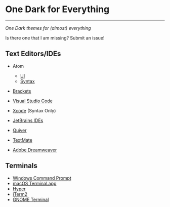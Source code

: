# One Dark for Everything 

------

*One Dark themes for (almost) everything*

Is there one that I am missing? Submit an issue!

## Text Editors/IDEs

- Atom
  - [UI](https://atom.io/themes/one-dark-ui)
  - [Syntax](https://atom.io/themes/one-dark-syntax)
- [Brackets](https://github.com/moritzw1/one-dark-theme-for-brackets)

- [Visual Studio Code](https://github.com/Binaryify/OneDark-Pro)
- [Xcode](https://github.com/bojan/xcode-one-dark) (Syntax Only)
- [JetBrains IDEs](https://github.com/sandisk/intellij-one-dark)
- [Quiver](https://github.com/pslobo/Quiver-Theme-Atom-One-Dark)
- [TextMate](https://github.com/digitalpardoe/One-Dark.tmbundle)
- [Adobe Dreamweaver](https://github.com/isteiger/one-dark-adobe-dreamweaver)

## Terminals

- [Windows Command Prompt](https://github.com/matchai/cmd-colors-one-dark)
- [macOS Terminal.app](https://github.com/nathanbuchar/atom-one-dark-terminal)
- [Hyper](https://github.com/alechance/hyper-atom-one-dark)
- [iTerm2](https://github.com/anunez/one-dark-iterm)
- [GNOME Terminal](https://github.com/denysdovhan/one-gnome-terminal)